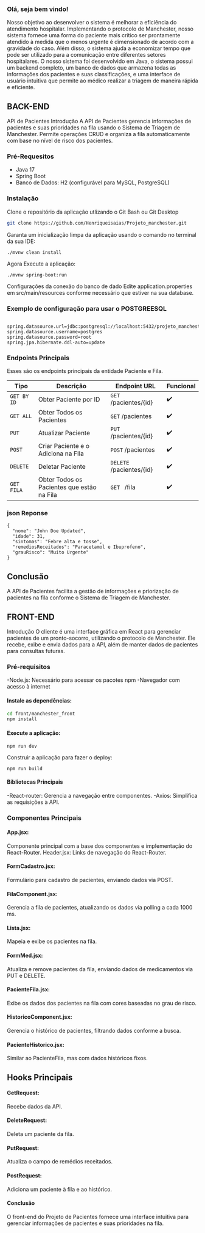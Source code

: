 ### Olá, seja bem vindo!
Nosso objetivo ao desenvolver o sistema é melhorar a eficiência do atendimento hospitalar.
Implementando o protocolo de Manchester, nosso sistema fornece uma forma do paciente mais crítico ser prontamente atendido à medida que o menos urgente é dimensionado de acordo com a gravidade do caso.
Além disso, o sistema ajuda a economizar tempo que pode ser utilizado para a comunicação entre diferentes setores hospitalares.
O nosso sistema foi desenvolvido em Java, o sistema possui um backend completo, um banco de dados que armazena todas as informações dos pacientes e suas classificações,
e uma interface de usuário intuitiva que permite ao médico realizar a triagem de maneira rápida e eficiente.

## BACK-END

API de Pacientes
Introdução
A API de Pacientes gerencia informações de pacientes e suas prioridades na fila usando o Sistema de Triagem de Manchester. Permite operações CRUD e organiza a fila automaticamente com base no nível de risco dos pacientes.

### Pré-Requesitos

- Java 17
- Spring Boot
- Banco de Dados: H2 (configurável para MySQL, PostgreSQL)

### Instalação
Clone o repositório da aplicação utlizando o Git Bash ou Git Desktop
```bash
git clone https://github.com/Henriqueisaias/Projeto_manchester.git
```
Garanta um inicialização limpa da aplicação usando o comando no terminal da sua IDE:
```shell
./mvnw clean install
```
Agora Execute a aplicação:
```shell
./mvnw spring-boot:run
```
Configurações da conexão do banco de dado
Edite application.properties em src/main/resources conforme necessário que estiver na sua database.

### Exemplo de configuração para usar o POSTGREESQL

```shell

spring.datasource.url=jdbc:postgresql://localhost:5432/projeto_manchester
spring.datasource.username=postgres
spring.datasource.password=root
spring.jpa.hibernate.ddl-auto=update

```
### Endpoints Principais

Esses são os endpoints principais da entidade Paciente e Fila.

| Tipo              | Descrição                                                                           | Endpoint URL             | Funcional|
| ----------------- | ----------------------------------------------------------------------------------- | ------------------------ | ----------- |
| `GET BY ID`       | Obter Paciente por ID                                                               | `GET` /pacientes/{id}    |    ✔️      |
| `GET ALL`         | Obter Todos os Pacientes                                                            | `GET` /pacientes         |    ✔️      |
| `PUT`             | Atualizar Paciente                                                                  | `PUT` /pacientes/{id}    |    ✔️      |
| `POST`            | Criar Paciente e o Adiciona na FIla                                                 | `POST` /pacientes        |    ✔️      |
| `DELETE`          | Deletar Paciente                                                                    | `DELETE` /pacientes/{id} |    ✔️      |
| `GET FILA`        | Obter Todos os Pacientes que estão na Fila                                          | `GET ` /fila             |    ✔️      |



### json Reponse

```shell
{
  "nome": "John Doe Updated",
  "idade": 31,
  "sintomas": "Febre alta e tosse",
  "remediosReceitados": "Paracetamol e Ibuprofeno",
  "grauRisco": "Muito Urgente"
}
```


## Conclusão
A API de Pacientes facilita a gestão de informações e priorização de pacientes na fila conforme o Sistema de Triagem de Manchester.


## FRONT-END
Introdução
O cliente é uma interface gráfica em React para gerenciar pacientes de um pronto-socorro, utilizando o protocolo de Manchester. Ele recebe, exibe e envia dados para a API, além de manter dados de pacientes para consultas futuras.

### Pré-requisitos
-Node.js: Necessário para acessar os pacotes npm
-Navegador com acesso à internet


#### Instale as dependências:
```bash
cd front/manchester_front
npm install
```

#### Execute a aplicação:
```
npm run dev
```
Construir a aplicação para fazer o deploy:
```
npm run build
```

#### Bibliotecas Principais
-React-router: Gerencia a navegação entre componentes.
-Axios: Simplifica as requisições à API.

### Componentes Principais

#### App.jsx: 
Componente principal com a base dos componentes e implementação do React-Router.
Header.jsx: Links de navegação do React-Router.

#### FormCadastro.jsx:
Formulário para cadastro de pacientes, enviando dados via POST.

#### FilaComponent.jsx: 
Gerencia a fila de pacientes, atualizando os dados via polling a cada 1000 ms.

#### Lista.jsx: 
Mapeia e exibe os pacientes na fila.

#### FormMed.jsx:
Atualiza e remove pacientes da fila, enviando dados de medicamentos via PUT e DELETE.

#### PacienteFila.jsx:
Exibe os dados dos pacientes na fila com cores baseadas no grau de risco.

#### HistoricoComponent.jsx:
Gerencia o histórico de pacientes, filtrando dados conforme a busca.

#### PacienteHistorico.jsx:
Similar ao PacienteFila, mas com dados históricos fixos.

## Hooks Principais
#### GetRequest:
Recebe dados da API.

#### DeleteRequest: 
Deleta um paciente da fila.

#### PutRequest:
Atualiza o campo de remédios receitados.

#### PostRequest:
Adiciona um paciente à fila e ao histórico.

#### Conclusão
O front-end do Projeto de Pacientes fornece uma interface intuitiva para gerenciar informações de pacientes e suas prioridades na fila.



